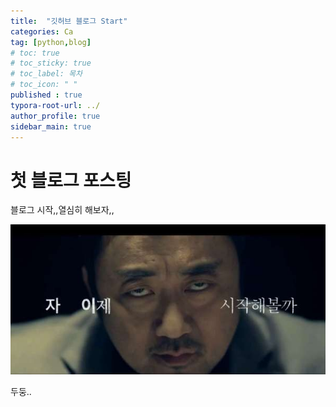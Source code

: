```yaml
---
title:  "깃허브 블로그 Start"
categories: Ca
tag: [python,blog]
# toc: true
# toc_sticky: true
# toc_label: 목차
# toc_icon: " "
published : true
typora-root-url: ../
author_profile: true
sidebar_main: true
---
```

# 첫 블로그 포스팅
블로그 시작,,열심히 해보자,,

![start](/images/2023-07-27-first/start.jpeg)

두둥..
